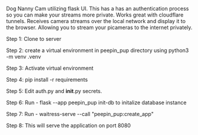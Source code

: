 Dog Nanny Cam utilizing flask UI. This has a has an authentication process so you can make your streams more private. Works great with cloudflare tunnels. Receives camera streams over the local network and display it to the browser. Allowing you to stream your picameras to the internet privately.

Step 1: Clone to server

Step 2: create a virtual environment in peepin_pup directory using python3 -m venv .venv

Step 3: Activate virtual environment

Step 4: pip install -r requirements
 
Step 5: Edit auth.py and __init__.py secrets.

Step 6: Run - flask --app peepin_pup init-db to initalize database instance

Step 7: Run - waitress-serve --call "peepin_pup:create_app"

Step 8: This will serve the application on port 8080
